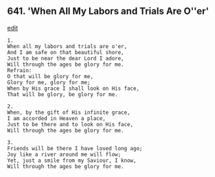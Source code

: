 
## 641.  'When All My Labors and Trials Are O''er'
[edit](https://docs.google.com/document/d/11f32hrHSYL05y6OmUiMdc4hh3GZsAZag/edit?mode=html)




    1.
    When all my labors and trials are o'er, 
    And I am safe on that beautiful shore, 
    Just to be near the dear Lord I adore, 
    Will through the ages be glory for me. 
    Refrain:
    O that will be glory for me, 
    Glory for me, glory for me; 
    When by His grace I shall look on His face, 
    That will be glory, be glory for me. 

    2.
    When, by the gift of His infinite grace, 
    I am accorded in Heaven a place, 
    Just to be there and to look on His face, 
    Will through the ages be glory for me. 

    3.
    Friends will be there I have loved long ago; 
    Joy like a river around me will flow; 
    Yet, just a smile from my Saviour, I know, 
    Will through the ages be glory for me.

